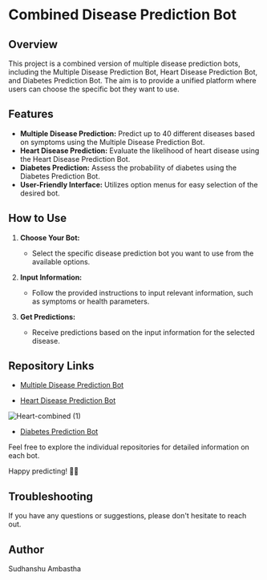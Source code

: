 # Combined Disease Prediction Bot

## Overview

This project is a combined version of multiple disease prediction bots, including the Multiple Disease Prediction Bot, Heart Disease Prediction Bot, and Diabetes Prediction Bot. The aim is to provide a unified platform where users can choose the specific bot they want to use.

## Features

- **Multiple Disease Prediction:** Predict up to 40 different diseases based on symptoms using the Multiple Disease Prediction Bot.
- **Heart Disease Prediction:** Evaluate the likelihood of heart disease using the Heart Disease Prediction Bot.
- **Diabetes Prediction:** Assess the probability of diabetes using the Diabetes Prediction Bot.
- **User-Friendly Interface:** Utilizes option menus for easy selection of the desired bot.

## How to Use

1. **Choose Your Bot:**
   - Select the specific disease prediction bot you want to use from the available options.
   
2. **Input Information:**
   - Follow the provided instructions to input relevant information, such as symptoms or health parameters.

3. **Get Predictions:**
   - Receive predictions based on the input information for the selected disease.

## Repository Links

- [Multiple Disease Prediction Bot](https://github.com/Sudhanshu-Ambastha/Multiple-Disease-Prediction-Bot)



- [Heart Disease Prediction Bot](https://github.com/Sudhanshu-Ambastha/Heart-Disease-Prediction-Bot)

![Heart-combined (1)](https://github.com/Sudhanshu-Ambastha/Google-background/assets/135802131/131df499-4fdc-4b70-b865-3c8dca23f308)
- [Diabetes Prediction Bot](https://github.com/Sudhanshu-Ambastha/Diabetes-Prediction-Bot)

Feel free to explore the individual repositories for detailed information on each bot. 

Happy predicting! 🤖💙

## Troubleshooting
If you have any questions or suggestions, please don't hesitate to reach out.

## Author
Sudhanshu Ambastha

